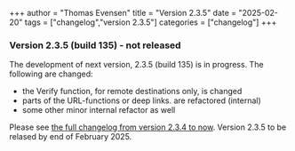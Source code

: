 +++
author = "Thomas Evensen"
title = "Version 2.3.5"
date = "2025-02-20"
tags = ["changelog","version 2.3.5"]
categories = ["changelog"]
+++

### Version 2.3.5 (build 135) - not released

The development of next version, 2.3.5 (build 135) is in progress. The following are changed:

- the Verify function, for remote destinations only, is changed
- parts of the URL-functions or deep links. are refactored (internal)
- some other minor internal refactor as well

Please see [the full changelog from version 2.3.4 to now](https://github.com/rsyncOSX/RsyncUI/compare/v2.3.4...v2.3.5). Version 2.3.5 to be relased by end of February 2025.